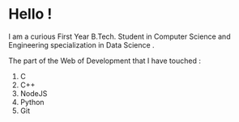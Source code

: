 # Hello !

I am a curious First Year B.Tech. Student in Computer Science and Engineering specialization in Data Science .

The part of the Web of Development that I have touched :
1. C
2. C++
3. NodeJS
4. Python
5. Git